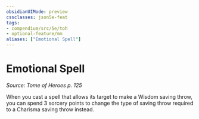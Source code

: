 ```yaml
---
obsidianUIMode: preview
cssclasses: json5e-feat
tags:
- compendium/src/5e/toh
- optional-feature/mm
aliases: ["Emotional Spell"]
---
```

# Emotional Spell
*Source: Tome of Heroes p. 125*  

When you cast a spell that allows its target to make a Wisdom saving throw, you can spend 3 sorcery points to change the type of saving throw required to a Charisma saving throw instead.